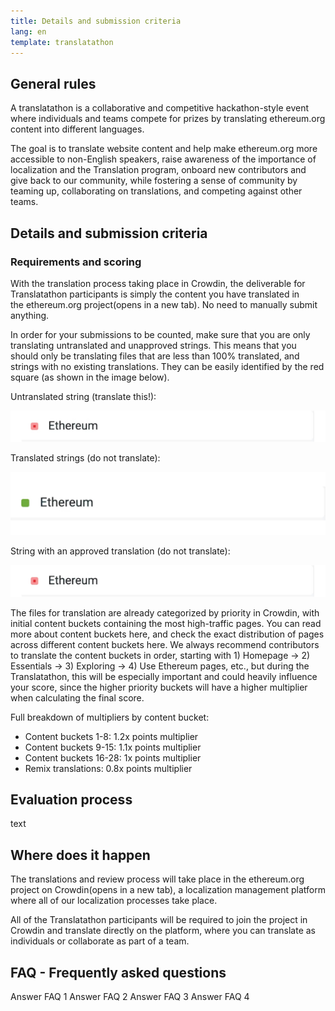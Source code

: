 ```yaml
---
title: Details and submission criteria
lang: en
template: translatathon
---
```


## General rules

<ContentSplit>
  A translatathon is a collaborative and competitive hackathon-style event where individuals and teams compete for prizes by translating ethereum.org content into different languages.

  The goal is to translate website content and help make ethereum.org more accessible to non-English speakers, raise awareness of the importance of localization and the Translation program, onboard new contributors and give back to our community, while fostering a sense of community by teaming up, collaborating on translations, and competing against other teams.
</ContentSplit>

## Details and submission criteria

### Requirements and scoring

With the translation process taking place in Crowdin, the deliverable for Translatathon participants is simply the content you have translated in the ethereum.org project(opens in a new tab). No need to manually submit anything.

In order for your submissions to be counted, make sure that you are only translating untranslated and unapproved strings.
This means that you should only be translating files that are less than 100% translated, and strings with no existing translations. They can be easily identified by the red square (as shown in the image below).

Untranslated string (translate this!):

![unapproved](./unapproved.png)

Translated strings (do not translate):

![approved](./approved.png)

String with an approved translation (do not translate):

![unapproved](./unapproved.png)

The files for translation are already categorized by priority in Crowdin, with initial content buckets containing the most high-traffic pages.
You can read more about content buckets here, and check the exact distribution of pages across different content buckets here.
We always recommend contributors to translate the content buckets in order, starting with 1) Homepage → 2) Essentials → 3) Exploring → 4) Use Ethereum pages, etc., but during the Translatathon, this will be especially important and could heavily influence your score, since the higher priority buckets will have a higher multiplier when calculating the final score.

Full breakdown of multipliers by content bucket:
- Content buckets 1-8: 1.2x points multiplier
- Content buckets 9-15: 1.1x points multiplier
- Content buckets 16-28: 1x points multiplier
- Remix translations: 0.8x points multiplier

## Evaluation process

text

## Where does it happen

The translations and review process will take place in the ethereum.org project on Crowdin(opens in a new tab), a localization management platform where all of our localization processes take place.

All of the Translatathon participants will be required to join the project in Crowdin and translate directly on the platform, where you can translate as individuals or collaborate as part of a team.

## FAQ - Frequently asked questions

<ExpandableCard title="FAQ 1 question">
    Answer FAQ 1
</ExpandableCard>

<ExpandableCard title="FAQ 2 question">
    Answer FAQ 2
</ExpandableCard>

<ExpandableCard title="FAQ 3 question">
    Answer FAQ 3
</ExpandableCard>

<ExpandableCard title="FAQ 4 question">
    Answer FAQ 4
</ExpandableCard>

<ApplyNow />